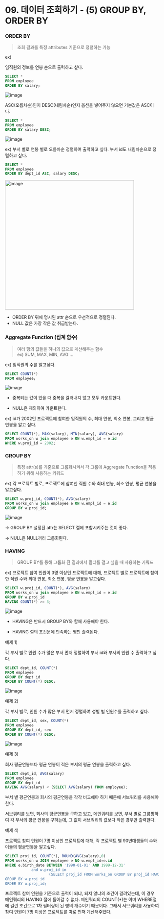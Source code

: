 # 09. 데이터 조회하기 - (5) GROUP BY, ORDER BY

### ORDER BY

> 조회 결과를 특정 attributes 기준으로 정렬하는 기능
> 

ex)

임직원의 정보를 연봉 순으로 출력하고 싶다.

```sql
SELECT *
FROM employee
ORDER BY salary;
```
![image](https://github.com/Minnie5382/cs-study-db/assets/97179789/0dd9ff2c-22d1-4875-aa64-f231557f18b5)

ASC(오름차순)인지 DESC(내림차순)인지 옵션을 넣어주지 않으면 기본값은 ASC이다.

```sql
SELECT *
FROM employee
ORDER BY salary DESC;
```
![image](https://github.com/Minnie5382/cs-study-db/assets/97179789/798e94a5-e894-4ec9-8f9d-1167e46caf75)

ex) 부서 별로 연봉 별로 오름차순 정렬하여 출력하고 싶다. 부서 id도 내림차순으로 정렬하고 싶다.

```sql
SELECT *
FROM employee
ORDER BY dept_id ASC, salary DESC;
```

<img width="422" alt="image" src="https://github.com/Minnie5382/cs-study-db/assets/97179789/aa9ffa63-6b52-43d5-8924-3f6cb7674f4c">

- ORDER BY 뒤에 명시된 attr 순으로 우선적으로 정렬된다.
- NULL 값은 가장 작은 값 취급받는다.

### Aggregate Function (집계 함수)

> 여러 행의 값들을 하나의 값으로 계산해주는 함수<br>
ex) SUM, MAX, MIN, AVG ...
> 

ex) 임직원의 수를 알고싶다.

```sql
SELECT COUNT(*)
FROM employee;
```
![image](https://github.com/Minnie5382/cs-study-db/assets/97179789/3c4e7780-7730-4a3c-ab7d-c156917ee5cb)

- 중복되는 값이 있을 때 중복을 걸러내지 않고 모두 카운트한다.

- NULL은 제외하여 카운트한다.

ex) id가 2002인 프로젝트에 참여한 임직원의 수, 최대 연봉, 최소 연봉, 그리고 평균 연봉을 알고 싶다.

```sql
SELECT COUNT(*), MAX(salary), MIN(salary), AVG(salary)
FROM works_on w join employee e ON w.empl_id = e.id
WHERE w.proj_id = 2002;
```

### GROUP BY

> 특정 attr(s)를 기준으로 그룹화시켜서 각 그룹에 Aggregate Function을 적용하기 위해 사용하는 키워드
> 

ex) 각 프로젝트 별로, 프로젝트에 참여한 직원 수와 최대 연봉, 최소 연봉, 평균 연봉을 알고싶다.

```sql
SELECT w.proj_id, COUNT(*), AVG(salary)
FROM works_on w join employee e ON w.empl_id = e.id
GROUP BY w.proj_id;
```
![image](https://github.com/Minnie5382/cs-study-db/assets/97179789/6bfaec01-126f-4fdd-a795-b4070d0a77a2)

→ GROUP BY 설정된 attr는 SELECT 절에 포함시켜주는 것이 좋다.

→ NULL은 NULL끼리 그룹화된다.

### HAVING

> GROUP BY를 통해 그룹화 된 결과에서 필터를 걸고 싶을 때 사용하는 키워드
> 

ex) 프로젝트 참여 인원이 3명 이상인 프로젝트에 대해, 프로젝트 별로 프로젝트에 참여한 직원 수와 최대 연봉, 최소 연봉, 평균 연봉을 알고싶다.

```sql
SELECT w.proj_id, COUNT(*), AVG(salary)
FROM works_on w join employee e ON w.empl_id = e.id
GROUP BY w.proj_id
HAVING COUNT(*) >= 3;
```
![image](https://github.com/Minnie5382/cs-study-db/assets/97179789/c7056777-a16a-451c-96a4-224a693ab741)

- HAVING은 반드시 GROUP BY와 함께 사용해야 한다.

- HAVING 절의 조건문에 만족하는 행만 출력된다.

예제 1)

각 부서 별로 인원 수가 많은 부서 먼저 정렬하여 부서 id와 부서의 인원 수 출력하고 싶다.

```sql
SELECT dept_id, COUNT(*) 
FROM employee
GROUP BY dept_id
ORDER BY COUNT(*) DESC;
```
![image](https://github.com/Minnie5382/cs-study-db/assets/97179789/8e5c8b70-2265-4d8c-94ac-bed3a5418c21)

예제 2)

각 부서 별로, 인원 수가 많은 부서 먼저 정렬하여 성별 별 인원수를 출력하고 싶다.

```sql
SELECT dept_id, sex, COUNT(*) 
FROM employee
GROUP BY dept_id, sex
ORDER BY COUNT(*) DESC;
```
![image](https://github.com/Minnie5382/cs-study-db/assets/97179789/065a7daf-954d-4863-a412-bece424a3e3d)

예제 3)

회사 평균연봉보다 평균 연봉이 적은 부서의 평균 연봉을 출력하고 싶다.

```sql
SELECT dept_id, AVG(salary)
FROM employee
GROUP BY dept_id
HAVING AVG(salary) < (SELECT AVG(salary) FROM employee);
```

부서 별 평균연봉과 회사의 평균연봉을 각각 비교해야 하기 때문에 서브쿼리를 사용해야 한다.

서브쿼리를 보면, 회사의 평균연봉을 구하고 있고,
메인쿼리를 보면, 부서 별로 그룹핑하여 각 부서의 평균 연봉을 구하는데, 그 값이 서브쿼리의 값보다 작은 경우만 출력한다.

예제 4)

프로젝트 참여 인원이 7명 이상인 프로젝트에 대해, 각 프로젝트 별 90년대생들의 수와 이들의 평균연봉을 알고싶다.

```sql
SELECT proj_id, COUNT(*), ROUND(AVG(salary),0)
FROM works_on w JOIN employee e NO w.empl_id=e.id
WHERE e.birth_date BETWEEN '1990-01-01' AND 1999-12-31'
			and w.proj_id in 
					(SELECT proj_id FROM works_on GROUP BY proj_id HAVING COUNT(*) >= 7)
GROUP BY w.proj_id
ORDER BY w.proj_id;
```

프로젝트 참여 인원을 기준으로 출력이 되냐, 되지 않냐의 조건이 걸려있는데, 이 경우 메인쿼리의 HAVING 절에 들어갈 수 없다. 메인쿼리의 COUNT(*)는 이미 WHERE절에 걸린 조건으로 1차 필터링이 된 행의 개수이기 때문이다. 그래서 서브쿼리를 사용하여 참여 인원이 7명 이상은 프로젝트를 따로 먼저 계산해주었다.
